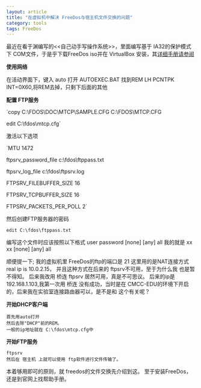 ```yaml
---
layout: article
title: "在虚拟机中解决 FreeDos与宿主机文件交换的问题"
category: tools 
tags: FreeDos
---
```


最近在看于渊编写的<<自己动手写操作系统>>，里面编写基于 IA32的保护模式下 COM文件，于是乎下载FreeDos iso并在 VirtualBox 安装，其[详细手册请参阅](http://www.freedos.org/wiki/index.php/Main_Page) 

__使用网络__

在活动界面下，键入 auto 打开	AUTOEXEC.BAT
找到REM LH PCNTPK INT=0X60,将REM去掉，只剩下后面的其他

__配置 FTP服务__

`copy C:\FDOS\DOC\MTCP\SAMPLE.CFG C:\FDOS\MTCP.CFG

edit C:\fdos\mtcp.cfg`

激活以下选项

`MTU 1472

ftpsrv_password_file c:\fdos\ftppass.txt

ftpsrv_log_file c:\fdos\ftpsrv.log

FTPSRV_FILEBUFFER_SIZE 16

FTPSRV_TCPBUFFER_SIZE 16

FTPSRV_PACKETS_PER_POLL 2`

 然后创建FTP服务器的密码

 `edit C:\fdos\ftppass.txt`

 编写这个文件时应该按照以下格式
 user  password [none] [any] all
 我的就是
  xx   xx [none] [any] all

 顺便提一下;
 我的虚拟机里 FreeDos的ftp的端口是 21
 这里用的是NAT连接方式real ip is 10.0.2.15，
并且这种方式在后来的 ftpsrv不可用，至于为什么我
也是暂不得知。
后来我改用 桥连 ftpsrv 居然可用，真是不可思议。
后来的ip是 192.168.1.103,我第一次用 桥连 没有成功，当时是在
CMCC-EDU的环境下开启的，后来我在实验室连接路由器可以，是不是和
这个有关呢？

__开始DHCP客户端__

	首先用auto打开
	然后去除"DHCP"前的REM。
	一般的ip地址就在 C:\fdos\mtcp.cfg中

__开始FTP服务__

	ftpsrv
	然后在 宿主机 上就可以使用 ftp软件进行文件传输了。

本着够用即可的原则，就 freedos的文件交换先介绍到这。
至于安装FreeDos，还是到官网上找帮助手册。
